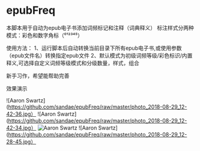 # epubFreq


本脚本用于自动为epub电子书添加词频标记和注释（词典释义）
标注样式分两种模式：彩色和数字角标（⁰¹²³⁴⁵）


使用方法：
1、运行脚本后自动转换当前目录下所有epub电子书,或使用参数（epub文件名）转换指定epub文件
2、默认模式为初级词频等级/彩色标识/内置释义,可选择自定义词频等级模式和分级数量，样式，组合

新手习作，希望能帮助完善

效果演示

![Aaron Swartz](https://github.com/sandae/epubFreq/raw/master/photo_2018-08-29_12-42-36.jpg）
![Aaron Swartz](https://github.com/sandae/epubFreq/raw/master/photo_2018-08-29_12-42-34.jpg）
![Aaron Swartz](https://github.com/sandae/epubFreq/raw/master/photo_2018-08-29_12-28-43.jpg)
![Aaron Swartz](https://github.com/sandae/epubFreq/raw/master/photo_2018-08-29_12-28-45.jpg）
